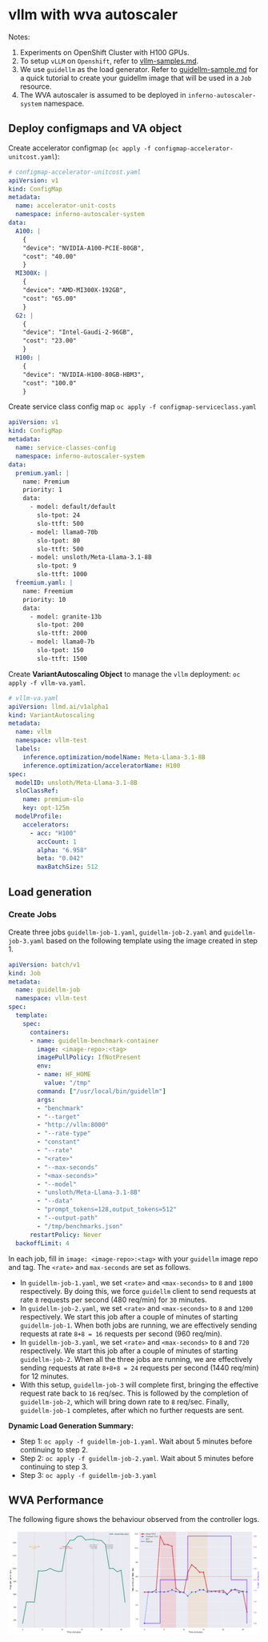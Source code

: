 # vllm with wva autoscaler


Notes: 
1. Experiments on OpenShift Cluster with H100 GPUs.
2. To setup `vLLM` on `Openshift`, refer to [vllm-samples.md](vllm-samples.md).
3. We use `guidellm` as the load generator. Refer to [guidellm-sample.md](guidellm-sample.md) for a quick tutorial to create your guidellm image that will be used in a `Job` resource. 
3. The WVA autoscaler is assumed to be deployed in `inferno-autoscaler-system` namespace.




## Deploy configmaps and VA object
Create accelerator configmap (`oc apply -f configmap-accelerator-unitcost.yaml`):
```yaml
# configmap-accelerator-unitcost.yaml
apiVersion: v1
kind: ConfigMap
metadata:
  name: accelerator-unit-costs
  namespace: inferno-autoscaler-system
data:
  A100: |
    {
    "device": "NVIDIA-A100-PCIE-80GB",
    "cost": "40.00"
    }
  MI300X: |
    {
    "device": "AMD-MI300X-192GB",
    "cost": "65.00"
    }
  G2: |
    {
    "device": "Intel-Gaudi-2-96GB",
    "cost": "23.00"
    }
  H100: |
    {
    "device": "NVIDIA-H100-80GB-HBM3",
    "cost": "100.0"
    } 
```

Create service class config map `oc apply -f configmap-serviceclass.yaml`
```yaml
apiVersion: v1
kind: ConfigMap
metadata:
  name: service-classes-config
  namespace: inferno-autoscaler-system
data:
  premium.yaml: |
    name: Premium
    priority: 1
    data:
      - model: default/default
        slo-tpot: 24
        slo-ttft: 500
      - model: llama0-70b
        slo-tpot: 80
        slo-ttft: 500
      - model: unsloth/Meta-Llama-3.1-8B
        slo-tpot: 9
        slo-ttft: 1000
  freemium.yaml: |
    name: Freemium
    priority: 10
    data:
      - model: granite-13b
        slo-tpot: 200
        slo-ttft: 2000
      - model: llama0-7b
        slo-tpot: 150
        slo-ttft: 1500
```
Create **VariantAutoscaling Object** to manage the `vllm` deployment: `oc apply -f vllm-va.yaml`.
```yaml
# vllm-va.yaml
apiVersion: llmd.ai/v1alpha1
kind: VariantAutoscaling
metadata:
  name: vllm
  namespace: vllm-test
  labels:
    inference.optimization/modelName: Meta-Llama-3.1-8B
    inference.optimization/acceleratorName: H100
spec:
  modelID: unsloth/Meta-Llama-3.1-8B
  sloClassRef:
    name: premium-slo
    key: opt-125m
  modelProfile:
    accelerators:
      - acc: "H100"
        accCount: 1
        alpha: "6.958"
        beta: "0.042"
        maxBatchSize: 512 
```



## Load generation

### Create Jobs
Create three jobs `guidellm-job-1.yaml`, `guidellm-job-2.yaml` and `guidellm-job-3.yaml` based on the following template using the image created in step 1.
```yaml
apiVersion: batch/v1
kind: Job
metadata:
  name: guidellm-job
  namespace: vllm-test
spec:
  template:
    spec:
      containers:
      - name: guidellm-benchmark-container
        image: <image-repo>:<tag>
        imagePullPolicy: IfNotPresent
        env:
        - name: HF_HOME
          value: "/tmp"
        command: ["/usr/local/bin/guidellm"]
        args:
        - "benchmark"
        - "--target"
        - "http://vllm:8000"
        - "--rate-type"
        - "constant"
        - "--rate"
        - "<rate>"
        - "--max-seconds"
        - "<max-seconds>"
        - "--model"
        - "unsloth/Meta-Llama-3.1-8B"
        - "--data"
        - "prompt_tokens=128,output_tokens=512"
        - "--output-path"
        - "/tmp/benchmarks.json" 
      restartPolicy: Never
  backoffLimit: 4
```

In each job, fill in `image: <image-repo>:<tag>` with your `guidellm` image repo and tag. The `<rate>` and `max-seconds` are set as follows.

- In `guidellm-job-1.yaml`, we set `<rate>` and `<max-seconds>` to `8` and `1800` respectively. By doing this, we force `guidellm` client to send requests at rate `8` requests per second (480 req/min) for `30` minutes. 
- In `guidellm-job-2.yaml`, we set `<rate>` and `<max-seconds>` to  `8` and `1200` respectively. We start this job after a couple of minutes of starting `guidellm-job-1`. When both jobs are running, we are effectively sending requests at rate `8+8 = 16` requests per second (960 req/min).
- In `guidellm-job-3.yaml`, we set `<rate>` and `<max-seconds>` to `8` and `720` respectively. We start this job after a couple of minutes of starting `guidellm-job-2`. When all the three jobs are running, we are effectively sending requests at rate `8+8+8 = 24` requests per second (1440 req/min) for 12 minutes.
- With this setup, `guidellm-job-3` will complete first, bringing the effective request rate back to `16` req/sec. This is followed by the completion of `guidellm-job-2`, which will bring down rate to `8` req/sec. Finally, `guidellm-job-1` completes, after which no further requests are sent.

**Dynamic Load Generation Summary:** 
- Step 1: `oc apply -f guidellm-job-1.yaml`. Wait about 5 minutes before continuing to step 2.
- Step 2: `oc apply -f guidellm-job-2.yaml`. Wait about 5 minutes before continuing to step 3.
- Step 3: `oc apply -f guidellm-job-3.yaml`



## WVA Performance
The following figure shows the behaviour observed from the controller logs.

![Autoscaler Diagram](../../docs/diagrams/autoscaler-demo.png)




